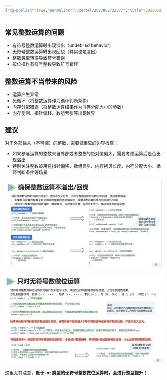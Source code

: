 ```yaml
---
{"dg-publish":true,"permalink":"/zettel/202306272237/","title":202306272237,"tags":["cpp"]}
---
```



常见整数运算的问题
---

- 有符号整数运算时出现溢出（undefined behavior）
- 无符号整数运算时出现回绕（其实也是溢出）
- 整数类型转换导致符号错误
- 按位操作有符号整数导致符号错误

整数运算不当带来的风险
---

- 运算产生异常
- 死循环（将整数运算作为循环判断条件）
- 内存分配错误（将整数运算结果作为内存分配大小的参数）
- 内存复制、指针偏移、数组索引等出现越界

建议
---

对于外部输入（不可控）的整数，需要做相应的边界检查！

- 如果参与运算的整数来自外部或者整数的绝对值偏大，需要考虑运算后是否出现溢出
- 特别关注整数被用在指针偏移、数组索引、内存拷贝长度、内存分配大小、循环判断条件等场景

![alt text|1000](/img/user/assets/202306272237整数运算/image-20230627224604347.png)


![|1000](/img/user/assets/202306272237整数运算/image-20230627225004823.png)

这里尤其注意，**低于 int 类型的无符号整数做位运算时，会进行整型提升**！